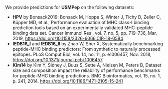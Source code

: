 We provide predictions for **USMPep** on the following datasets:

- **HPV** by Bonsack2019: Bonsack M, Hoppe S, Winter J, Tichy D, Zeller C, Küpper MD, et al., Performance evaluation of MHC class-I binding prediction tools based on an experimentally validated MHC–peptide binding data set. Cancer Immunol Res , vol. 7, no. 5, pp. 719–736, Mar. 2019, https://doi.org/10.1158/2326-6066.CIR-18-0584
- **IEDB16_I** and **IEDB16_II** by Zhao W, Sher X,  Systematically benchmarking peptide-MHC binding predictors: From synthetic to naturally processed epitopes. PLoS Comput Biol, vol. 14, no. 11, p. e1006457, Nov. 2018, https://doi.org/10.1371/journal.pcbi.1006457
- **Kim14** by Kim Y, Sidney J, Buus S, Sette A, Nielsen M, Peters B, Dataset size and composition impact the reliability of performance benchmarks for peptide-MHC binding predictions. BMC Bioinformatics, vol. 15, no. 1, p. 241, 2014. https://doi.org/10.1186/1471-2105-15-241